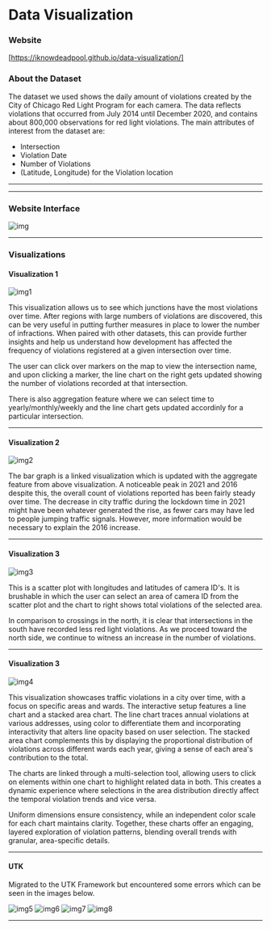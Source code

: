 


# Data Visualization

### Website

[https://iknowdeadpool.github.io/data-visualization/]




### About the Dataset

The dataset we used shows the daily amount of violations created by the City of Chicago Red Light Program for each camera. The data reflects violations that occurred from July 2014 until December 2020, and contains about 800,000 observations for red light violations. The main attributes of interest from the dataset are:

- Intersection
- Violation Date
- Number of Violations
- (Latitude, Longitude) for the Violation location


---

---

### Website Interface

![img](./Images/interface.png)

---

###  Visualizations

#### Visualization 1

![img1](./Images/vis1.png)

This visualization allows us to see which junctions have the most violations over time. After regions with large numbers of violations are discovered, this can be very useful in putting further measures in place to lower the number of infractions. When paired with other datasets, this can provide further insights and help us understand how development has affected the frequency of violations registered at a given intersection over time.

The user can click over markers on the map to view the intersection name, and upon clicking a marker, the line chart on the right gets updated showing the number of violations recorded at that intersection. 

There is also aggregation feature where we can select time to yearly/monthly/weekly and the line chart gets updated accordinly for a particular intersection.

---


#### Visualization 2

![img2](./Images/vis2.png)


The bar graph is a linked visualization which is updated with the aggregate feature from above visualization.
A noticeable peak in 2021 and 2016 despite this, the overall count of violations reported has been fairly steady over time. The decrease in city traffic during the lockdown time in 2021 might have been whatever generated the rise, as fewer cars may have led to people jumping traffic signals. However, more information would be necessary to explain the 2016 increase.


---

#### Visualization 3

![img3](./Images/vis3.png)

This is a scatter plot with longitudes and latitudes of camera ID's. It is brushable in which the user can select an area of camera ID from the scatter plot and the chart to right shows total violations of the selected area. 

In comparison to crossings in the north, it is clear that intersections in the south have recorded less red light violations. As we proceed toward the north side, we continue to witness an increase in the number of violations. 


---


#### Visualization 3

![img4](./Images/vis4.png)

This visualization showcases traffic violations in a city over time, with a focus on specific areas and wards. The interactive setup features a line chart and a stacked area chart. The line chart traces annual violations at various addresses, using color to differentiate them and incorporating interactivity that alters line opacity based on user selection. The stacked area chart complements this by displaying the proportional distribution of violations across different wards each year, giving a sense of each area's contribution to the total.

The charts are linked through a multi-selection tool, allowing users to click on elements within one chart to highlight related data in both. This creates a dynamic experience where selections in the area distribution directly affect the temporal violation trends and vice versa.

Uniform dimensions ensure consistency, while an independent color scale for each chart maintains clarity. Together, these charts offer an engaging, layered exploration of violation patterns, blending overall trends with granular, area-specific details.




---

#### UTK

 Migrated to the UTK Framework but encountered some errors which can be seen in the images below.

 
![img5](./Images/7_1.png)
![img6](./Images/7_2.png)
![img7](./Images/7_3.png)
![img8](./Images/7_4.png)


---
